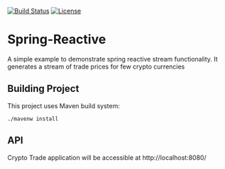[![Build Status](https://travis-ci.com/smmansoor/spring-reactive.svg?branch=master)](https://travis-ci.com/smmansoor/spring-reactive)
[![License](https://img.shields.io/badge/License-Apache%202.0-blue.svg)](https://opensource.org/licenses/Apache-2.0)

# Spring-Reactive

A simple example to demonstrate spring reactive stream functionality. It generates a stream of trade prices for few crypto currencies

## Building Project
This project uses Maven build system:

    ./mavenw install

## API
Crypto Trade application will be accessible at http://localhost:8080/
        

